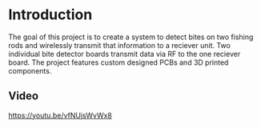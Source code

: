 # Introduction

The goal of this project is to create a system to detect bites on two fishing rods and wirelessly transmit that information to a reciever unit. Two individual bite detector boards transmit data via RF to the one reciever board. The project features custom designed PCBs and 3D printed components.

## Video

https://youtu.be/vfNUjsWvWx8

